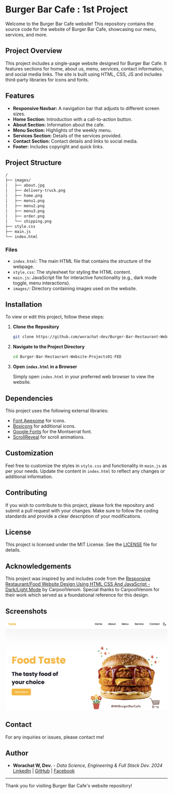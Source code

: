 # Burger Bar Cafe : 1st Project

Welcome to the Burger Bar Cafe website! This repository contains the source code for the website of Burger Bar Cafe, showcasing our menu, services, and more.

## Project Overview

This project includes a single-page website designed for Burger Bar Cafe. It features sections for home, about us, menu, services, contact information, and social media links. The site is built using HTML, CSS, JS and includes third-party libraries for icons and fonts.

## Features

- **Responsive Navbar:** A navigation bar that adjusts to different screen sizes.
- **Home Section:** Introduction with a call-to-action button.
- **About Section:** Information about the cafe.
- **Menu Section:** Highlights of the weekly menu.
- **Services Section:** Details of the services provided.
- **Contact Section:** Contact details and links to social media.
- **Footer:** Includes copyright and quick links.

## Project Structure

```
/
├── images/
│   ├── about.jpg
│   ├── delivery-truck.png
│   ├── home.png
│   ├── menu1.png
│   ├── menu2.png
│   ├── menu3.png
│   ├── order.png
│   └── shipping.png
├── style.css
├── main.js
└── index.html
```

### Files

- `index.html`: The main HTML file that contains the structure of the webpage.
- `style.css`: The stylesheet for styling the HTML content.
- `main.js`: JavaScript file for interactive functionality (e.g., dark mode toggle, menu interactions).
- `images/`: Directory containing images used on the website.

## Installation

To view or edit this project, follow these steps:

1. **Clone the Repository**

   ```bash
   git clone https://github.com/worachat-dev/Burger-Bar-Restaurant-Website-Projects01-FED.git
   ```

2. **Navigate to the Project Directory**

   ```bash
   cd Burger-Bar-Restaurant-Website-Projects01-FED
   ```

3. **Open `index.html` in a Browser**

   Simply open `index.html` in your preferred web browser to view the website.

## Dependencies

This project uses the following external libraries:

- [Font Awesome](https://cdnjs.com/libraries/font-awesome) for icons.
- [Boxicons](https://unpkg.com/boxicons@latest/css/boxicons.min.css) for additional icons.
- [Google Fonts](https://fonts.google.com/specimen/Montserrat) for the Montserrat font.
- [ScrollReveal](https://unpkg.com/scrollreveal) for scroll animations.

## Customization

Feel free to customize the styles in `style.css` and functionality in `main.js` as per your needs. Update the content in `index.html` to reflect any changes or additional information.

## Contributing

If you wish to contribute to this project, please fork the repository and submit a pull request with your changes. Make sure to follow the coding standards and provide a clear description of your modifications.

## License

This project is licensed under the MIT License. See the [LICENSE](LICENSE) file for details.

## Acknowledgements

This project was inspired by and includes code from the [Responsive Restaurant/Food Website Design Using HTML CSS And JavaScript - Dark/Light Mode](https://github.com/carpoolvenom/Responsive-Restaurant-Food-Website-Design-Using-HTML-CSS-And-JavaScript---Dark-Light-Mode.git) by CarpoolVenom. Special thanks to CarpoolVenom for their work which served as a foundational reference for this design.

## Screenshots

![Burger Bar Cafe website](./image.png)

## Contact

For any inquiries or issues, please contact me!

## Author

- **Worachat W, Dev.** - *Data Science, Engineering & Full Stack Dev. 2024*  
  [LinkedIn](https://www.linkedin.com/in/brainwaves-your-ai-playground-82155961/) | [GitHub](https://github.com/worachat-dev) | [Facebook](https://web.facebook.com/NutriCious.Thailand)


---
Thank you for visiting Burger Bar Cafe's website repository!


